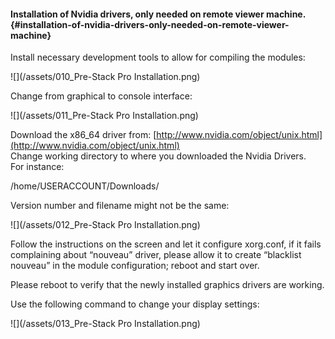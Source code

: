 #### Installation of Nvidia drivers, only needed on remote viewer machine. {#installation-of-nvidia-drivers-only-needed-on-remote-viewer-machine}

Install necessary development tools to allow for compiling the modules:

![](/assets/010_Pre-Stack Pro Installation.png)

Change from graphical to console interface:

![](/assets/011_Pre-Stack Pro Installation.png)

Download the x86\_64 driver from: [http://www.nvidia.com/object/unix.html](http://www.nvidia.com/object/unix.html)  
Change working directory to where you downloaded the Nvidia Drivers.  
For instance:

/home/USERACCOUNT/Downloads/

Version number and filename might not be the same:

![](/assets/012_Pre-Stack Pro Installation.png)

Follow the instructions on the screen and let it configure xorg.conf, if it fails complaining about “nouveau” driver, please allow it to create “blacklist nouveau” in the module configuration; reboot and start over.

Please reboot to verify that the newly installed graphics drivers are working.

Use the following command to change your display settings:

![](/assets/013_Pre-Stack Pro Installation.png)

